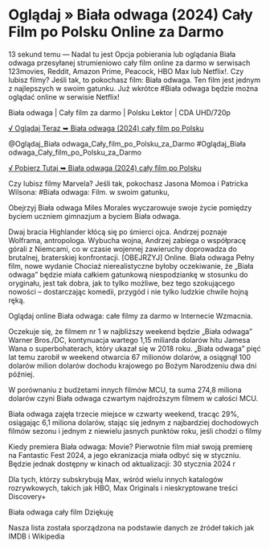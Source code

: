 # Oglądaj » Biała odwaga (2024) Cały Film po Polsku Online za Darmo



13 sekund temu — Nadal tu jest Opcja pobierania lub oglądania Biała odwaga przesyłanej strumieniowo cały film online za darmo w serwisach 123movies, Reddit, Amazon Prime, Peacock, HBO Max lub Netflix!. Czy lubisz filmy? Jeśli tak, to pokochasz film: Biała odwaga. Ten film jest jednym z najlepszych w swoim gatunku. Już wkrótce #Biała odwaga będzie można oglądać online w serwisie Netflix!

Biała odwaga | Cały film za darmo | Polsku Lektor | CDA UHD/720p


[√ Oglądaj Teraz ➥ Biała odwaga (2024) cały film po Polsku](https://weflix.cloud/movie/1204186/white-courage.html?github)

@Oglądaj_Biała odwaga_Cały_film_po_Polsku_za_Darmo #Oglądaj_Biała odwaga_Cały_film_po_Polsku_za_Darmo

[√ Pobierz Tutaj ➥ Biała odwaga (2024) cały film po Polsku](https://weflix.cloud/movie/1204186/white-courage.html?github)


Czy lubisz filmy Marvela? Jeśli tak, pokochasz Jasona Momoa i Patricka Wilsona: #Biała odwaga: Film. w swoim gatunku,

Obejrzyj Biała odwaga Miles Morales wyczarowuje swoje życie pomiędzy byciem uczniem gimnazjum a byciem Biała odwaga.

Dwaj bracia Highlander kłócą się po śmierci ojca. Andrzej poznaje Wolframa, antropologa. Wybucha wojna, Andrzej zabiega o współpracę górali z Niemcami, co w czasie wojennej zawieruchy doprowadza do brutalnej, braterskiej konfrontacji. [OBEJRZYJ] Online. Biała odwaga Pełny film, nowe wydanie Chociaż nierealistyczne byłoby oczekiwanie, że „Biała odwaga” będzie miała całkiem gatunkową niespodziankę w stosunku do oryginału, jest tak dobra, jak to tylko możliwe, bez tego szokującego nowości – dostarczając komedii, przygód i nie tylko ludzkie chwile hojną ręką.

Oglądaj online Biała odwaga: całe filmy za darmo w Internecie Wzmacnia.

Oczekuje się, że filmem nr 1 w najbliższy weekend będzie „Biała odwaga” Warner Bros./DC, kontynuacja wartego 1,15 miliarda dolarów hitu Jamesa Wana o superbohaterach, który ukazał się w 2018 roku. „Biała odwaga” pięć lat temu zarobił w weekend otwarcia 67 milionów dolarów, a osiągnął 100 dolarów milion dolarów dochodu krajowego po Bożym Narodzeniu dwa dni później.

W porównaniu z budżetami innych filmów MCU, ta suma 274,8 miliona dolarów czyni Biała odwaga czwartym najdroższym filmem w całości MCU.

Biała odwaga zajęła trzecie miejsce w czwarty weekend, tracąc 29%, osiągając 6,1 miliona dolarów, stając się jednym z najbardziej dochodowych filmów sezonu i jednym z niewielu jasnych punktów roku, jeśli chodzi o filmy

Kiedy premiera Biała odwaga: Movie? Pierwotnie film miał swoją premierę na Fantastic Fest 2024, a jego ekranizacja miała odbyć się w styczniu. Będzie jednak dostępny w kinach od aktualizacji: 30 stycznia 2024 r

Dla tych, którzy subskrybują Max, wśród wielu innych katalogów rozrywkowych, takich jak HBO, Max Originals i nieskryptowane treści Discovery+

Biała odwaga cały film Dziękuję

Nasza lista została sporządzona na podstawie danych ze źródeł takich jak IMDB i Wikipedia

